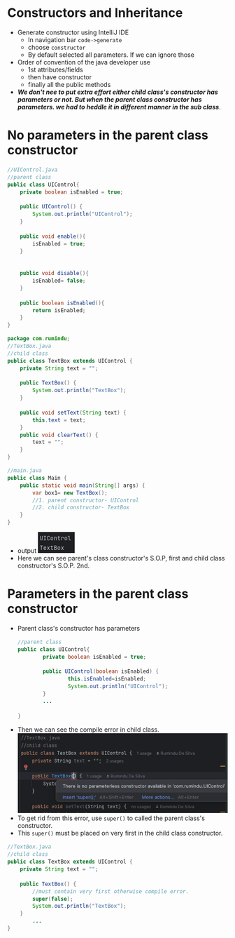 # Constructors and Inheritance
- Generate constructor using IntelliJ IDE
    - In navigation bar `code->generate`
    - choose `constructor`
    - By default selected all parameters. If we can ignore those
- Order of convention of the java developer use
    - 1st attributes/fields
    - then have constructor
    - finally all the public methods
- ***We don't nee to put extra effort either child class's constructor has parameters or not. But when the parent class constructor has parameters. we had to heddle it in different manner in the sub class***.

# No parameters in the parent class constructor
``` java 
//UIControl.java
//parent class
public class UIControl{
    private boolean isEnabled = true;

    public UIControl() {
        System.out.println("UIControl");
    }

    public void enable(){
        isEnabled = true;
    }


    public void disable(){
        isEnabled= false;
    }

    public boolean isEnabled(){
        return isEnabled;
    }
}
```

``` java 
package com.rumindu;
//TextBox.java
//child class
public class TextBox extends UIControl {
    private String text = "";

    public TextBox() {
        System.out.println("TextBox");
    }

    public void setText(String text) {
        this.text = text;
    }
    public void clearText() {
        text = "";
    }
}
```

``` java 
//main.java
public class Main {
    public static void main(String[] args) {
        var box1= new TextBox();
		//1. parent constructor- UIControl
		//2. child constructor- TextBox
    }
}
```
- output
  ![](assets/Pasted%20image%2020240711160150.png)
-  Here we can see parent's class constructor's S.O.P, first and child class constructor's S.O.P. 2nd.

# Parameters in the parent class constructor
- Parent class's constructor has parameters
  ``` java 
  //parent class
  public class UIControl{
          private boolean isEnabled = true;

          public UIControl(boolean isEnabled) {
                  this.isEnabled=isEnabled;
                  System.out.println("UIControl");
          }
          ...
          
  } 
  ```
- Then we can see the compile error in child class.
  ![](assets/Pasted%20image%2020240711162650.png)
- To get rid from this error, use `super()` to called the parent class's constructor.
- This `super()` must be placed on very first in the child class constructor.
``` java 
//TextBox.java
//child class
public class TextBox extends UIControl {
    private String text = "";

    public TextBox() {
        //must contain very first otherwise compile error.
        super(false);
        System.out.println("TextBox");
    }
		...
}
```